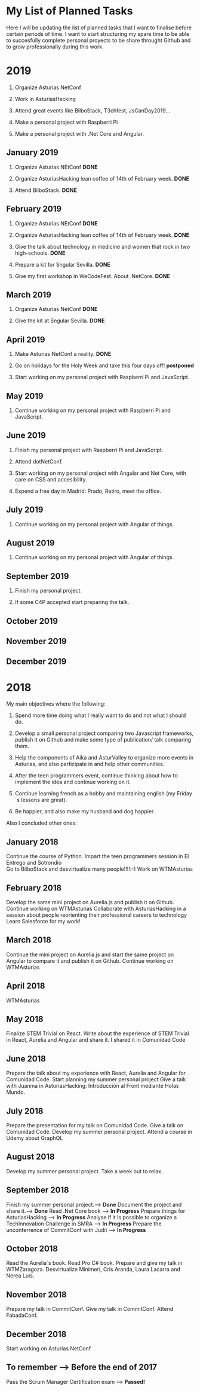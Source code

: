 # My List of Planned Tasks
Here I will be updating the list of planned tasks that I want to finalise before certain periods of time. I want to start structuring my spare time to be able to succesfully complete personal proyects to be share throught Github and to grow professionally during this work. 

# 2019

1. Organize Asturias NetConf

2. Work in AsturiasHacking

3. Attend great events like BilboStack, T3chfest, JsCanDay2019...

4. Make a personal project with Raspberri Pi

5. Make a personal project with .Net Core and Angular.

## January 2019

1. Organize Asturias NEtConf **DONE**

2. Organize AsturiasHacking lean coffee of 14th of February week. **DONE**

3. Attend BilboStack. **DONE**

## February 2019

1. Organize Asturias NEtConf  **DONE**

2. Organize AsturiasHacking lean coffee of 14th of February week.   **DONE**

3. Give the talk about technology in medicine and women that rock in two high-schools. **DONE**

4. Prepare a kit for Sngular Sevilla.  **DONE**

5. Give my first workshop in WeCodeFest. About .NetCore.  **DONE**

## March 2019

1. Organize Asturias NetConf  **DONE**

3. Give the kit at Sngular Sevilla.  **DONE**

## April 2019

1. Make Asturias NetConf a reality.  **DONE**

2. Go on holidays for the Holy Week and take this four days off!  **postponed**

3. Start working on my personal project with Raspberri Pi and JavaScript.

## May 2019

1. Continue working on my personal project with Raspberri Pi and JavaScript.

## June 2019

1. Finish my personal project with Raspberri Pi and JavaScript.

2. Attend dotNetConf.

3. Start working on my personal project with Angular and Net Core, with care on CSS and accesibility.

4. Expend a free day in Madrid: Prado, Retiro, meet the office.


## July 2019

1. Continue working on my personal project with Angular of things.

## August 2019

1. Continue working on my personal project with Angular of things.

## September 2019

1. Finish my personal project. 

2. If some C4P accepted start preparing the talk.
## October 2019
## November 2019
## December 2019


# 2018
My main objectives where the following:
1. Spend more time doing what I really want to do and not what I should do.

2. Develop a small personal project comparing two Javascript frameworks, publish it on Github and make some type of publication/ talk comparing them. 

3. Help the components of Aika and AsturValley to organize more events in Asturias, and also participate in and help other communities.

4. After the teen programmers event, continue thinking about how to implement the idea and continue working on it.

5. Continue learning french as a hobby and maintaining english (my Friday´s lessons are great).

6. Be happier, and also make my husband and dog happier.

Also I concluded other ones:

## January 2018
Continue the course of Python. 
Impart the teen programmers session in El Entrego and Sotrondio  
Go to BilboStack and desvirtualize many people!!!!:-)
Work on WTMAsturias

## February 2018
Develop the same mini project on Aurelia.js and publish it on Github. 
Continue working on WTMAsturias
Collaborate with AsturiasHacking in a session about people reorienting their professional careers to technology
Learn Salesforce for my work! 

## March 2018
Continue the mini project on Aurelia.js and start the same project on Angular to compare it and publish it on Github. 
Continue working on WTMAsturias

## April 2018
WTMAsturias 

## May 2018
Finalize STEM Trivial on React. 
Write about the experience of STEM Trivial in React, Aurelia and Angular and share it. I shared it in Comunidad Code

## June 2018
Prepare the talk about my experience with React, Aurelia and Angular for Comunidad Code. 
Start planning my summer personal project
Give a talk with Juanma in AsturiasHacking: Introducción al Front mediante Holas Mundo.

## July 2018
Prepare the presentation for my talk on Comunidad Code. 
Give a talk on Comunidad Code.
Develop my summer personal project.
Attend a course in Udemy about GraphQL 

## August 2018
Develop my summer personal project.
Take a week out to relax.

## September 2018
Finish my summer personal project.--> **Done**
Document the project and share it.--> **Done**
Read .Net Core book --> **In Progress**
Prepare things for AsturiasHacking --> **In Progress**
Analyse if it is possible to organize a TechInnovation Challenge in SMRA --> **In Progress**
Prepare the unconferrence of CommitConf with Judit --> **In Progress**

## October 2018
Read the Aurelia´s book.
Read Pro C# book.
Prepare and give my talk in WTMZaragoza.
Desvirtualize Minimeri, Cris Aranda, Laura Lacarra and Nerea Luis.

## November 2018
Prepare my talk in CommitConf.
Give my talk in CommitConf.
Attend FabadaConf.

## December 2018
Start working on Asturias NetConf

## To remember  --> Before the end of 2017
Pass the Scrum Manager Certification exam --> **Passed!**



